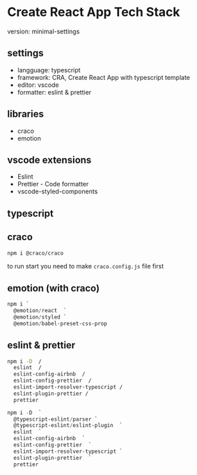 # Create React App Tech Stack

version: minimal-settings

## settings

- langguage: typescript
- framework: CRA, Create React App with typescript template
- editor: vscode
- formatter: eslint & prettier

## libraries

- craco
- emotion

## vscode extensions

- Eslint
- Prettier - Code formatter
- vscode-styled-components

## typescript

## craco

```sh
npm i @craco/craco
```

to run start you need to make `craco.config.js` file first

## emotion (with craco)

```powershell
npm i `
  @emotion/react  `
  @emotion/styled `
  @emotion/babel-preset-css-prop
```

## eslint & prettier

```bash
npm i -D  /
  eslint  /
  eslint-config-airbnb  /
  eslint-config-prettier  /
  eslint-import-resolver-typescript /
  eslint-plugin-prettier /
  prettier
```

```powershell
npm i -D  `
  @typescript-eslint/parser `
  @typescript-eslint/eslint-plugin  `
  eslint  `
  eslint-config-airbnb  `
  eslint-config-prettier  `
  eslint-import-resolver-typescript `
  eslint-plugin-prettier  `
  prettier
```
